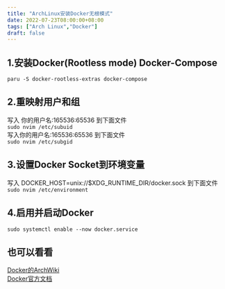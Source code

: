```yaml
---
title: "ArchLinux安装Docker无根模式"
date: 2022-07-23T08:00:00+08:00
tags: ["Arch Linux","Docker"]
draft: false
---
```


## 1.安装Docker(Rootless mode) Docker-Compose

`paru -S docker-rootless-extras docker-compose`

## 2.重映射用户和组

写入 你的用户名:165536:65536 到下面文件  
`sudo nvim /etc/subuid`  
写入你的用户名:165536:65536 到下面文件  
`sudo nvim /etc/subgid`

## 3.设置Docker Socket到环境变量

写入 DOCKER_HOST=unix://$XDG_RUNTIME_DIR/docker.sock 到下面文件  
`sudo nvim /etc/environment`

## 4.启用并启动Docker

`sudo systemctl enable --now docker.service`

## 也可以看看

[Docker的ArchWiki](https://wiki.archlinux.org/title/Docker)  
[Docker官方文档](https://docs.docker.com/)